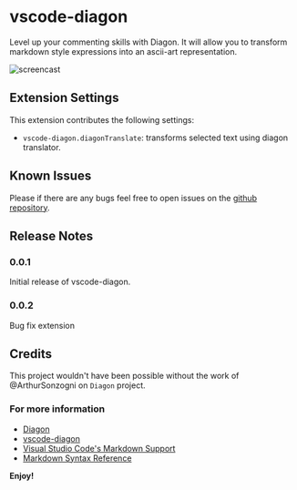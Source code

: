 # vscode-diagon

Level up your commenting skills with Diagon. It will allow you to transform markdown style expressions into an ascii-art representation.

![screencast](https://i.imgur.com/ZmdLGrL.gif)

## Extension Settings

This extension contributes the following settings:

* `vscode-diagon.diagonTranslate`: transforms selected text using diagon translator.

## Known Issues

Please if there are any bugs feel free to open issues on the [github repository](https://github.com/elmouradiamine/vscode-diagon).

## Release Notes

### 0.0.1

Initial release of vscode-diagon.

### 0.0.2

Bug fix extension


## Credits
This project wouldn't have been possible without the work of @ArthurSonzogni on `Diagon` project.

### For more information

* [Diagon](https://github.com/ArthurSonzogni/Diagon)
* [vscode-diagon](https://github.com/elmouradiamine/vscode-diagon)
* [Visual Studio Code's Markdown Support](http://code.visualstudio.com/docs/languages/markdown)
* [Markdown Syntax Reference](https://help.github.com/articles/markdown-basics/)

**Enjoy!**
